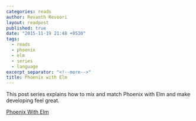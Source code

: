 ```yaml
---
categories: reads
author: Revanth Revoori
layout: readpost
published: true
date: "2015-11-19 21:48 +0530"
tags: 
  - reads
  - phoenix
  - elm
  - series
  - language
excerpt_separator: "<!--more-->"
title: Phoenix with Elm
---
```


This post series explains how to mix and match Phoenix with Elm and make developing feel great.

<a class="embedly-card" href="http://www.cultivatehq.com/posts/phoenix-elm-1/">Phoenix With Elm</a>
<!--more-->
